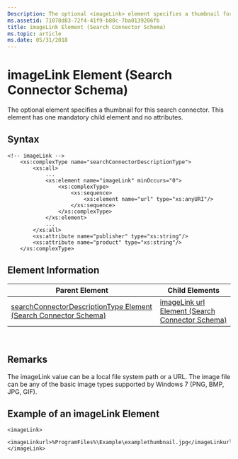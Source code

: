 ```yaml
---
Description: The optional <imageLink> element specifies a thumbnail for this search connector. This element has one mandatory child element and no attributes.
ms.assetid: 71078d83-72f4-41f9-b80c-7ba0139206fb
title: imageLink Element (Search Connector Schema)
ms.topic: article
ms.date: 05/31/2018
---
```


# imageLink Element (Search Connector Schema)

The optional <imageLink> element specifies a thumbnail for this search connector. This element has one mandatory child element and no attributes.

## Syntax


```
<!-- imageLink -->
    <xs:complexType name="searchConnectorDescriptionType">
        <xs:all>
            ...
            <xs:element name="imageLink" minOccurs="0">
                <xs:complexType>
                    <xs:sequence>
                        <xs:element name="url" type="xs:anyURI"/>
                    </xs:sequence>
                </xs:complexType>
            </xs:element>            
            ...
        </xs:all>
        <xs:attribute name="publisher" type="xs:string"/>
        <xs:attribute name="product" type="xs:string"/>
    </xs:complexType>
```



## Element Information



| Parent Element                                                                                                   | Child Elements                                                                           |
|------------------------------------------------------------------------------------------------------------------|------------------------------------------------------------------------------------------|
| [searchConnectorDescriptionType Element (Search Connector Schema)](search-schema-searchconnectordescription.md) | [imageLink url Element (Search Connector Schema)](search-schema-sconn-imagelink-url.md) |



 

## Remarks

The imageLink value can be a local file system path or a URL. The image file can be any of the basic image types supported by Windows 7 (PNG, BMP, JPG, GIF).

## Example of an imageLink Element


```
<imageLink>
    <imageLinkurl>%ProgramFiles%\Example\examplethumbnail.jpg</imageLinkurl>
</imageLink>
```



 

 



